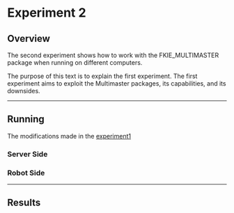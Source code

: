 # Experiment 2

## Overview

The second experiment shows how to work with the FKIE_MULTIMASTER package when running on different computers.

The purpose of this text is to explain the first experiment.
The first experiment aims to exploit the Multimaster packages, its capabilities, and its downsides.

<!-- VPN EXPERIMENT DESCRIBE -->

---

## Running

The modifications made in the [experiment1](experiment1.md) 

### Server Side


### Robot Side


---

## Results


<!-- camada de enlace -->
